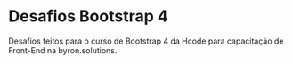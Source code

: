 # Desafios Bootstrap 4

Desafios feitos para o curso de Bootstrap 4 da Hcode para capacitação de Front-End na byron.solutions.